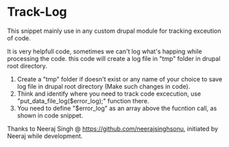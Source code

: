 # Track-Log
This snippet mainly use in any custom drupal module for tracking exceution of code.

It is very helpfull code, sometimes we can't log what's happing while processing the code. this code will create a log file in "tmp" folder in drupal root directory.

1) Create a "tmp" folder if doesn't exist or any name of your choice to save log file in drupal root directory (Make such changes in code).
2) Think and identify where you need to track code excecution, use "put_data_file_log($error_log);" function there.
3) You need to define "$error_log" as an array above the fucntion call, as shown in code snippet.

Thanks to Neeraj Singh @ https://github.com/neerajsinghsonu, initiated by Neeraj while development.
